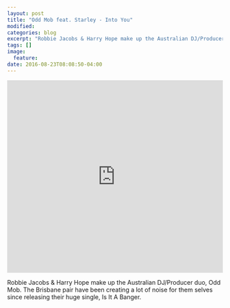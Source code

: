 ```yaml
---
layout: post
title: "Odd Mob feat. Starley - Into You"
modified:
categories: blog
excerpt: "Robbie Jacobs & Harry Hope make up the Australian DJ/Producer duo..."
tags: []
image:
  feature:
date: 2016-08-23T08:08:50-04:00
---
```

<iframe width="100%" height="450" scrolling="no" frameborder="no" src="https://w.soundcloud.com/player/?url=https%3A//api.soundcloud.com/tracks/257563639&amp;auto_play=false&amp;hide_related=false&amp;show_comments=true&amp;show_user=true&amp;show_reposts=false&amp;visual=true"></iframe>

Robbie Jacobs & Harry Hope make up the Australian DJ/Producer duo, Odd Mob. The Brisbane pair have been creating a lot of noise for them selves since releasing their huge single, Is It A Banger.
